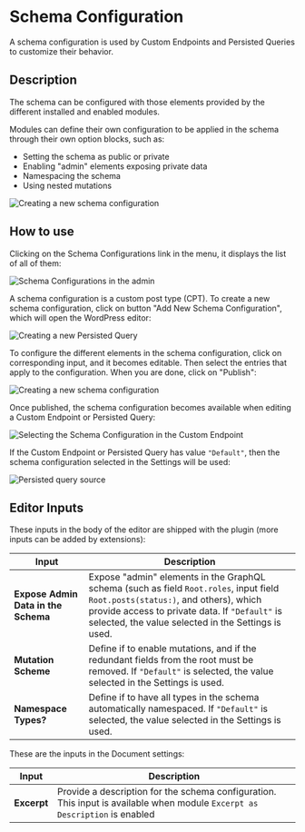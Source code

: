 # Schema Configuration

A schema configuration is used by Custom Endpoints and Persisted Queries to customize their behavior.

## Description

The schema can be configured with those elements provided by the different installed and enabled modules.
<!-- The schema can be configured with the following elements (more items can also provided by extensions), and one or more entries can be selected for each:

- Access Control Lists: to define who can access the schema
- Cache Control Lists: to set-up HTTP caching -->

Modules can define their own configuration to be applied in the schema through their own option blocks, such as:

- Setting the schema as public or private
- Enabling "admin" elements exposing private data
- Namespacing the schema
- Using nested mutations

![Creating a new schema configuration](../../images/schema-configuration.png "Creating a new schema configuration")

## How to use

Clicking on the Schema Configurations link in the menu, it displays the list of all of them:

![Schema Configurations in the admin](../../images/schema-configurations-page.png)

A schema configuration is a custom post type (CPT). To create a new schema configuration, click on button "Add New Schema Configuration", which will open the WordPress editor:

![Creating a new Persisted Query](../../images/new-schema-configuration.png)

To configure the different elements in the schema configuration, click on corresponding input, and it becomes editable. Then select the entries that apply to the configuration. When you are done, click on "Publish":

![Creating a new schema configuration](../../images/editing-schema-configuration.gif)

Once published, the schema configuration becomes available when editing a Custom Endpoint or Persisted Query:

![Selecting the Schema Configuration in the Custom Endpoint](../../images/schema-configuration-in-custom-endpoint.png)

If the Custom Endpoint or Persisted Query has value `"Default"`, then the schema configuration selected in the Settings will be used:

![Persisted query source](../../images/settings-default-schema-configuration.png)

## Editor Inputs

These inputs in the body of the editor are shipped with the plugin (more inputs can be added by extensions):

<table>
<thead>
<tr>
    <th>Input</th>
    <th>Description</th>
</tr>
</thead>
<tbody>
<!-- <tr>
    <td><strong>Access Control Lists</strong></td>
    <td>(If module <code>Access Control</code> is enabled) Manage who can access the schema, by selecting the Access Control Lists that must be applied to the custom endpoint or persisted query</td>
</tr>
<tr>
    <td><strong>Cache Control Lists</strong></td>
    <td>(If module <code>Cache Control</code> is enabled) Manage the behavior of HTTP caching, by selecting the Cache Control Lists that must be applied to the custom endpoint or persisted query</td>
</tr> -->
<tr>
    <td><strong>Expose Admin Data in the Schema</strong></td>
    <td>Expose "admin" elements in the GraphQL schema (such as field <code>Root.roles</code>, input field <code>Root.posts(status:)</code>, and others), which provide access to private data. If <code>"Default"</code> is selected, the value selected in the Settings is used.</td>
</tr>
<!-- <tr>
    <td><strong>Public/Private Schema</strong></td>
    <td>When access to some a field or directive is denied, there are 2 ways for the API to behave:<ul><li><code>"Public"</code>: Provide an error message to the user, indicating why access is denied. This behavior makes the metadata from the schema always available.</li><li><code>"Private"</code>: The error message indicates that the field or directive does not exist. This behavior exposes the metadata from the schema only to those users who can access it.</li></ul>If <code>"Default"</code> is selected, the value selected in the Settings is used.</td>
</tr> -->
<tr>
    <td><strong>Mutation Scheme</strong></td><td>Define if to enable mutations, and if the redundant fields from the root must be removed. If <code>"Default"</code> is selected, the value selected in the Settings is used.</td>
</tr>
<tr>
    <td><strong>Namespace Types?</strong></td><td>Define if to have all types in the schema automatically namespaced. If <code>"Default"</code> is selected, the value selected in the Settings is used.</td>
</tr>
</tbody>
</table>

These are the inputs in the Document settings:

| Input | Description |
| --- | --- |
| **Excerpt** | Provide a description for the schema configuration.<br/>This input is available when module `Excerpt as Description` is enabled |

